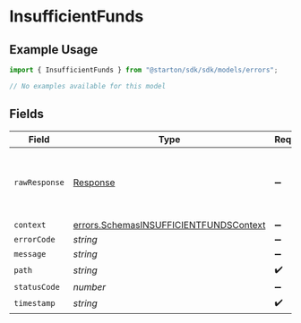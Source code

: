 # InsufficientFunds

## Example Usage

```typescript
import { InsufficientFunds } from "@starton/sdk/sdk/models/errors";

// No examples available for this model
```

## Fields

| Field                                                                                                   | Type                                                                                                    | Required                                                                                                | Description                                                                                             |
| ------------------------------------------------------------------------------------------------------- | ------------------------------------------------------------------------------------------------------- | ------------------------------------------------------------------------------------------------------- | ------------------------------------------------------------------------------------------------------- |
| `rawResponse`                                                                                           | [Response](https://developer.mozilla.org/en-US/docs/Web/API/Response)                                   | :heavy_minus_sign:                                                                                      | Raw HTTP response; suitable for custom response parsing                                                 |
| `context`                                                                                               | [errors.SchemasINSUFFICIENTFUNDSContext](../../../sdk/models/errors/schemasinsufficientfundscontext.md) | :heavy_minus_sign:                                                                                      | N/A                                                                                                     |
| `errorCode`                                                                                             | *string*                                                                                                | :heavy_minus_sign:                                                                                      | N/A                                                                                                     |
| `message`                                                                                               | *string*                                                                                                | :heavy_minus_sign:                                                                                      | N/A                                                                                                     |
| `path`                                                                                                  | *string*                                                                                                | :heavy_check_mark:                                                                                      | N/A                                                                                                     |
| `statusCode`                                                                                            | *number*                                                                                                | :heavy_minus_sign:                                                                                      | N/A                                                                                                     |
| `timestamp`                                                                                             | *string*                                                                                                | :heavy_check_mark:                                                                                      | N/A                                                                                                     |